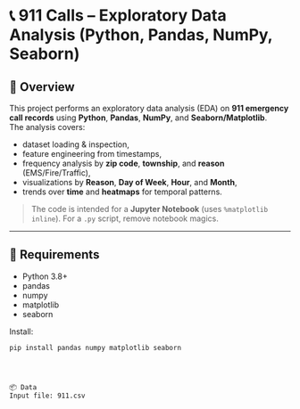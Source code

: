 # 📞 911 Calls – Exploratory Data Analysis (Python, Pandas, NumPy, Seaborn)

## 📝 Overview
This project performs an exploratory data analysis (EDA) on **911 emergency call records** using **Python**, **Pandas**, **NumPy**, and **Seaborn/Matplotlib**.  
The analysis covers:
- dataset loading & inspection,
- feature engineering from timestamps,
- frequency analysis by **zip code**, **township**, and **reason** (EMS/Fire/Traffic),
- visualizations by **Reason**, **Day of Week**, **Hour**, and **Month**,
- trends over **time** and **heatmaps** for temporal patterns.

> The code is intended for a **Jupyter Notebook** (uses `%matplotlib inline`). For a `.py` script, remove notebook magics.

---

## 🧰 Requirements
- Python 3.8+
- pandas
- numpy
- matplotlib
- seaborn

Install:
```bash
pip install pandas numpy matplotlib seaborn




📦 Data
Input file: 911.csv
